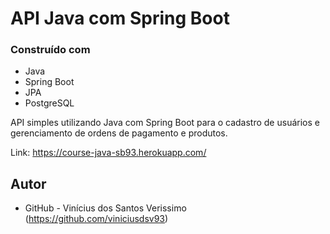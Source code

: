 # API Java com Spring Boot

### Construído com

-   Java
-   Spring Boot
-   JPA
-   PostgreSQL

API simples utilizando Java com Spring Boot para o cadastro de usuários e gerenciamento de
ordens de pagamento e produtos.

Link: https://course-java-sb93.herokuapp.com/

## Autor

-   GitHub - Vinícius dos Santos Verissimo (https://github.com/viniciusdsv93)
